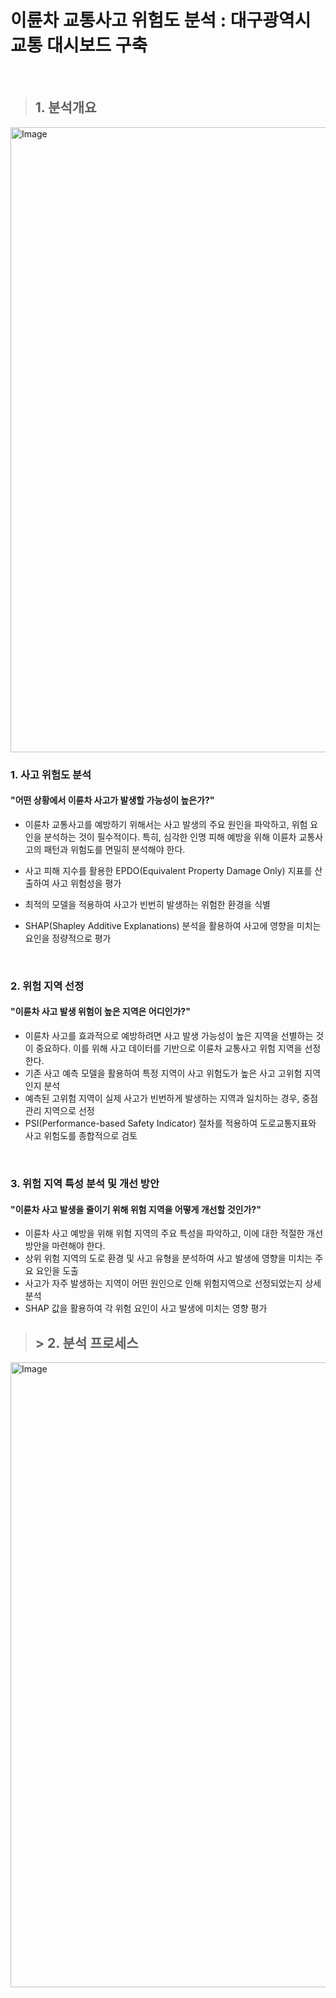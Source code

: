 # 이륜차 교통사고 위험도 분석 : 대구광역시 교통 대시보드 구축

<br>

> ## 1. 분석개요
<img width="1000" alt="Image" src="https://github.com/user-attachments/assets/94df55e3-d02b-4b5e-b41e-012732640ff4" />

### 1. 사고 위험도 분석

#### "어떤 상황에서 이륜차 사고가 발생할 가능성이 높은가?"

- 이륜차 교통사고를 예방하기 위해서는 사고 발생의 주요 원인을 파악하고, 위험 요인을 분석하는 것이 필수적이다. 특히, 심각한 인명 피해 예방을 위해 이륜차 교통사고의 패턴과 위험도를 면밀히 분석해야 한다.

- 사고 피해 지수를 활용한 EPDO(Equivalent Property Damage Only) 지표를 산출하여 사고 위험성을 평가
- 최적의 모델을 적용하여 사고가 빈번히 발생하는 위험한 환경을 식별
- SHAP(Shapley Additive Explanations) 분석을 활용하여 사고에 영향을 미치는 요인을 정량적으로 평가

<br>

### 2. 위험 지역 선정
#### "이륜차 사고 발생 위험이 높은 지역은 어디인가?"

- 이륜차 사고를 효과적으로 예방하려면 사고 발생 가능성이 높은 지역을 선별하는 것이 중요하다. 이를 위해 사고 데이터를 기반으로 이륜차 교통사고 위험 지역을 선정한다.
- 기존 사고 예측 모델을 활용하여 특정 지역이 사고 위험도가 높은 사고 고위험 지역인지 분석
- 예측된 고위험 지역이 실제 사고가 빈번하게 발생하는 지역과 일치하는 경우, 중점 관리 지역으로 선정
- PSI(Performance-based Safety Indicator) 절차를 적용하여 도로교통지표와 사고 위험도를 종합적으로 검토

<br>

### 3. 위험 지역 특성 분석 및 개선 방안
#### "이륜차 사고 발생을 줄이기 위해 위험 지역을 어떻게 개선할 것인가?"

- 이륜차 사고 예방을 위해 위험 지역의 주요 특성을 파악하고, 이에 대한 적절한 개선 방안을 마련해야 한다.
- 상위 위험 지역의 도로 환경 및 사고 유형을 분석하여 사고 발생에 영향을 미치는 주요 요인을 도출
- 사고가 자주 발생하는 지역이 어떤 원인으로 인해 위험지역으로 선정되었는지 상세 분석
- SHAP 값을 활용하여 각 위험 요인이 사고 발생에 미치는 영향 평가

> ## > 2. 분석 프로세스
<img width="1000" alt="Image" src="https://github.com/user-attachments/assets/2591888e-7220-4c66-9025-2527d8c6cb7a" />

<br>

